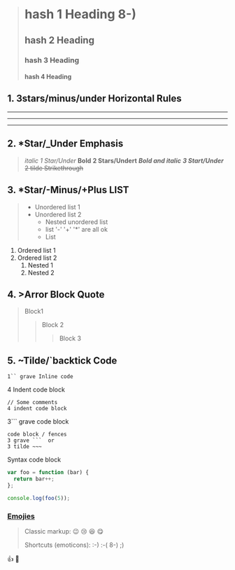 
> # hash 1 Heading 8-)
> ## hash 2 Heading
> ### hash 3 Heading
> #### hash 4 Heading



## 1. 3stars/minus/under Horizontal Rules
---
___
***



## 2. *Star/_Under Emphasis

> _italic_ *1 Star/Under*
> __Bold__ **2 Stars/Undert**
> ___Bold and italic___ ***3 Start/Under***
> ~~2 tilde Strikethrough~~


## 3. *Star/-Minus/+Plus LIST
> - Unordered list 1
> - Unordered list 2
>   - Nested unordered list
>   + list '-' '+' '*' are all ok
>   * List 


1. Ordered list 1
1. Ordered list 2
   1. Nested 1 
   1. Nested 2


## 4. >Arror Block Quote


> Block1
> > Block 2 
> > > Block 3



## 5. ~Tilde/`backtick Code

`1`` grave Inline code`

4 Indent code block

    // Some comments
    4 indent code block

3``` grave code block

```
code block / fences
3 grave ```  or
3 tilde ~~~   
```

Syntax code block

~~~ js
var foo = function (bar) {
  return bar++;
};

console.log(foo(5));
~~~




### [Emojies](https://github.com/markdown-it/markdown-it-emoji)

> Classic markup: :wink: :cry: :laughing: :yum:
>
> Shortcuts (emoticons): :-) :-( 8-) ;)

👍
:100:












